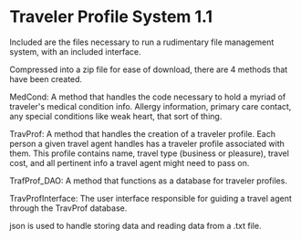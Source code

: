 # Traveler Profile System 1.1

Included are the files necessary to run a rudimentary file management system, with an included interface.

Compressed into a zip file for ease of download, there are 4 methods that have been created.

MedCond: A method that handles the code necessary to hold a myriad of traveler's medical condition info. Allergy information, primary care contact, any special conditions like weak heart, that sort of thing. 

TravProf: A method that handles the creation of a traveler profile. Each person a given travel agent handles has a traveler profile associated with them. This profile contains name, travel type (business or pleasure), travel cost, and all pertinent info a travel agent might need to pass on.

TrafProf_DAO: A method that functions as a database for traveler profiles.

TravProfInterface: The user interface responsible for guiding a travel agent through the TravProf database.

json is used to handle storing data and reading data from a .txt file. 
